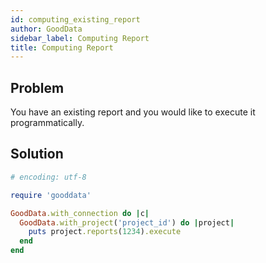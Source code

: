 ```yaml
---
id: computing_existing_report
author: GoodData
sidebar_label: Computing Report
title: Computing Report
---
```


Problem
-------

You have an existing report and you would like to execute it
programmatically.

Solution
--------


```ruby
# encoding: utf-8

require 'gooddata'

GoodData.with_connection do |c|
  GoodData.with_project('project_id') do |project|
    puts project.reports(1234).execute
  end
end
```
